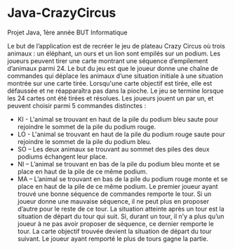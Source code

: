 # Java-CrazyCircus

Projet Java, 1ère année BUT Informatique

Le but de l’application est de recréer le jeu de plateau Crazy Circus où trois animaux
: un éléphant, un ours et un lion sont empilés sur un podium.
Les joueurs peuvent tirer une carte montrant une séquence d’empilement d’animaux
parmi 24. Le but du jeu est que le joueur donne une chaîne de commandes qui
déplace les animaux d’une situation initiale à une situation montrée sur une carte
tirée.
Lorsqu'une carte objectif est tirée, elle est défaussée et ne réapparaîtra pas dans la
pioche.
Le jeu se termine lorsque les 24 cartes ont été tirées et résolues.
Les joueurs jouent un par un, et peuvent choisir parmi 5 commandes distinctes :
- KI - L'animal se trouvant en haut de la pile du podium bleu saute pour
rejoindre le sommet de la pile du podium rouge.
- LO - L'animal se trouvant en haut de la pile du podium rouge saute pour
rejoindre le sommet de la pile du podium bleu.
- SO – Les deux animaux se trouvant au sommet des piles des deux podiums
échangent leur place.
- NI – L’animal se trouvant en bas de la pile du podium bleu monte et se place
en haut de la pile de ce même podium.
- MA – L’animal se trouvant en bas de la pile du podium rouge monte et se
place en haut de la pile de ce même podium.
Le premier joueur ayant trouvé une bonne séquence de commandes remporte le
tour. Si un joueur donne une mauvaise séquence, il ne peut plus en proposer d’autre
pour le reste de ce tour. La situation atteinte après un tour est la situation de départ
du tour qui suit. Si, durant un tour, il n’y a plus qu’un joueur à ne pas avoir proposer
de séquence, ce dernier remporte le tour. La carte objectif trouvée devient la
situation de départ du tour suivant.
Le joueur ayant remporté le plus de tours gagne la partie.
